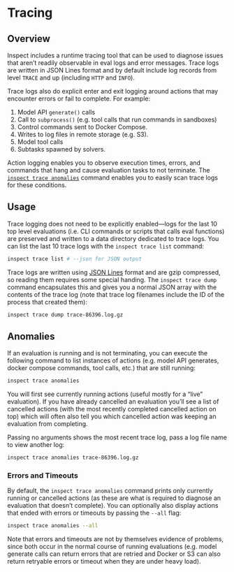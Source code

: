 # Tracing


## Overview

Inspect includes a runtime tracing tool that can be used to diagnose
issues that aren’t readily observable in eval logs and error messages.
Trace logs are written in JSON Lines format and by default include log
records from level `TRACE` and up (including `HTTP` and `INFO`).

Trace logs also do explicit enter and exit logging around actions that
may encounter errors or fail to complete. For example:

1.  Model API `generate()` calls
2.  Call to `subprocess()` (e.g. tool calls that run commands in
    sandboxes)
3.  Control commands sent to Docker Compose.
4.  Writes to log files in remote storage (e.g. S3).
5.  Model tool calls
6.  Subtasks spawned by solvers.

Action logging enables you to observe execution times, errors, and
commands that hang and cause evaluation tasks to not terminate. The
[`inspect trace anomalies`](#anomalies) command enables you to easily
scan trace logs for these conditions.

## Usage

Trace logging does not need to be explicitly enabled—logs for the last
10 top level evaluations (i.e. CLI commands or scripts that calls eval
functions) are preserved and written to a data directory dedicated to
trace logs. You can list the last 10 trace logs with the
`inspect trace list` command:

``` bash
inspect trace list # --json for JSON output
```

Trace logs are written using [JSON Lines](https://jsonlines.org/) format
and are gzip compressed, so reading them requires some special handing.
The `inspect trace dump` command encapsulates this and gives you a
normal JSON array with the contents of the trace log (note that trace
log filenames include the ID of the process that created them):

``` bash
inspect trace dump trace-86396.log.gz
```

## Anomalies

If an evaluation is running and is not terminating, you can execute the
following command to list instances of actions (e.g. model API
generates, docker compose commands, tool calls, etc.) that are still
running:

``` bash
inspect trace anomalies
```

You will first see currently running actions (useful mostly for a “live”
evaluation). If you have already cancelled an evaluation you’ll see a
list of cancelled actions (with the most recently completed cancelled
action on top) which will often also tell you which cancelled action was
keeping an evaluation from completing.

Passing no arguments shows the most recent trace log, pass a log file
name to view another log:

``` bash
inspect trace anomalies trace-86396.log.gz
```

### Errors and Timeouts

By default, the `inspect trace anomalies` command prints only currently
running or cancelled actions (as these are what is required to diagnose
an evaluation that doesn’t complete). You can optionally also display
actions that ended with errors or timeouts by passing the `--all` flag:

``` bash
inspect trace anomalies --all
```

Note that errors and timeouts are not by themselves evidence of
problems, since both occur in the normal course of running evaluations
(e.g. model generate calls can return errors that are retried and Docker
or S3 can also return retryable errors or timeout when they are under
heavy load).

